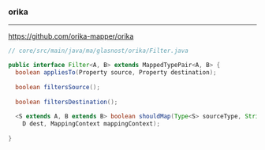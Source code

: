 ### orika
---
https://github.com/orika-mapper/orika

```java
// core/src/main/java/ma/glasnost/orika/Filter.java

public interface Filter<A, B> extends MappedTypePair<A, B> {
  boolean appliesTo(Property source, Property destination);
  
  boolean filtersSource();
  
  boolean filtersDestination();
  
  <S extends A, B extends B> boolean shouldMap(Type<S> sourceType, String sourceName, S source, Type<D> destType, string destName,
    D dest, MappingContext mappingContext);
  
}
```

```
```

```
```


